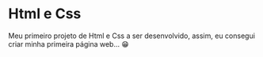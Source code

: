 # Html e Css

Meu primeiro projeto de Html e Css a ser desenvolvido, assim, eu consegui criar minha primeira página web... 😁



